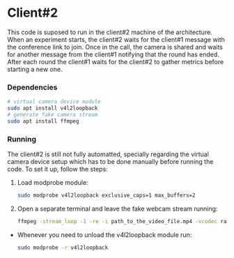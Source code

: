 # Client#2

This code is suposed to run in the client#2 machine of the architecture. When an experiment starts, the client#2 waits for the client#1 message with the conference link to join. Once in the call, the camera is shared and waits for another message from the client#1 notifying that the round has ended. After each round the client#1 waits for the client#2 to gather metrics before starting a new one.

### Dependencies
```sh
# virtual camera device module
sudo apt install v4l2loopback
# generate fake camera stream
sudo apt install ffmpeg
```

### Running
The client#2 is still not fully automatted, specially regarding the virtual camera device setup which has to be done manually before running the code. To set it up, follow the steps:

1. Load modprobe module:
    ```sh
    sudo modprobe v4l2loopback exclusive_caps=1 max_buffers=2
    ```
2. Open a separate terminal and leave the fake webcam stream running:
    ```sh
    ffmpeg -stream_loop -1 -re -i path_to_the_video_file.mp4 -vcodec rawvideo -threads 0 -f v4l2 /dev/video2
    ```
- Whenever you need to unload the v4l2loopback module run: 
    ```sh
    sudo modprobe -r v4l2loopback
    ```

